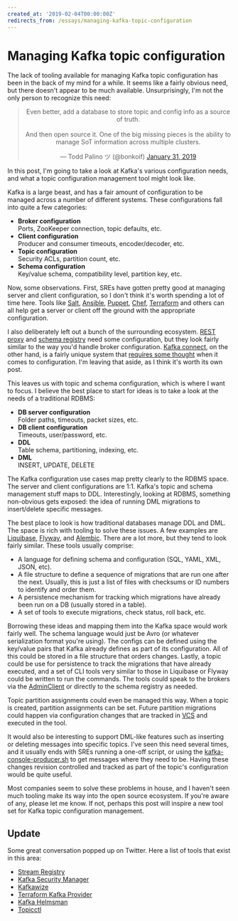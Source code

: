 ```yaml
---
created_at: '2019-02-04T00:00:00Z'
redirects_from: /essays/managing-kafka-topic-configuration
---
```


# Managing Kafka topic configuration

The lack of tooling available for managing Kafka topic configuration has been in the back of my mind for a while. It seems like a fairly obvious need, but there doesn't appear to be much available. Unsurprisingly, I'm not the only person to recognize this need:

<center>
<blockquote class="twitter-tweet" data-lang="en"><p lang="en" dir="ltr">Even better, add a database to store topic and config info as a source of truth.<br><br>And then open source it. One of the big missing pieces is the ability to manage SoT information across multiple clusters.</p>&mdash; Todd Palino ツ (@bonkoif) <a href="https://twitter.com/bonkoif/status/1090784183025364992?ref_src=twsrc%5Etfw">January 31, 2019</a></blockquote>
<script async src="https://platform.twitter.com/widgets.js" charset="utf-8"></script>
</center>

In this post, I'm going to take a look at Kafka's various configuration needs, and what a topic configuration management tool might look like.

Kafka is a large beast, and has a fair amount of configuration to be managed across a number of different systems. These configurations fall into quite a few categories:

* **Broker configuration**  
Ports, ZooKeeper connection, topic defaults, etc.
* **Client configuration**  
Producer and consumer timeouts, encoder/decoder, etc.
* **Topic configuration**  
Security ACLs, partition count, etc.
* **Schema configuration**  
Key/value schema, compatibility level, partition key, etc.

Now, some observations. First, SREs have gotten pretty good at managing server and client configuration, so I don't think it's worth spending a lot of time here. Tools like [Salt](https://www.saltstack.com/), [Ansible](https://www.ansible.com/), [Puppet](https://puppet.com/), [Chef](https://www.chef.io/), [Terraform](https://www.terraform.io/) and others can all help get a server or client off the ground with the appropriate configuration.

I also deliberately left out a bunch of the surrounding ecosystem. [REST proxy](https://docs.confluent.io/current/kafka-rest/docs/index.html) and [schema registry](https://docs.confluent.io/current/schema-registry/docs/index.html) need some configuration, but they look fairly similar to the way you'd handle broker configuration. [Kafka connect](https://docs.confluent.io/current/connect/index.html), on the other hand, is a fairly unique system that [requires some thought](https://multithreaded.stitchfix.com/blog/2018/09/05/datahighway/) when it comes to configuration. I'm leaving that aside, as I think it's worth its own post.

This leaves us with topic and schema configuration, which is where I want to focus. I believe the best place to start for ideas is to take a look at the needs of a traditional RDBMS:

* **DB server configuration**  
Folder paths, timeouts, packet sizes, etc.
* **DB client configuration**  
Timeouts, user/password, etc.
* **DDL**  
Table schema, partitioning, indexing, etc.
* **DML**  
INSERT, UPDATE, DELETE

The Kafka configuration use cases map pretty clearly to the RDBMS space. The server and client configurations are 1:1. Kafka's topic and schema management stuff maps to DDL. Interestingly, looking at RDBMS, something non-obvious gets exposed: the idea of running DML migrations to insert/delete specific messages.

The best place to look is how traditional databases manage DDL and DML. The space is rich with tooling to solve these issues. A few examples are [Liquibase](https://www.liquibase.org/), [Flyway](https://flywaydb.org/), and [Alembic](https://alembic.sqlalchemy.org/en/latest/). There are a lot more, but they tend to look fairly similar. These tools usually comprise:

* A language for defining schema and configuration (SQL, YAML, XML, JSON, etc).
* A file structure to define a sequence of migrations that are run one after the next. Usually, this is just a list of files with checksums or ID numbers to identify and order them.
* A persistence mechanism for tracking which migrations have already been run on a DB (usually stored in a table).
* A set of tools to execute migrations, check status, roll back, etc.

Borrowing these ideas and mapping them into the Kafka space would work fairly well. The schema language would just be Avro (or whatever serialization format you're using). The configs can be defined using the key/value pairs that Kafka already defines as part of its configuration. All of this could be stored in a file structure that orders changes. Lastly, a topic could be use for persistence to track the migrations that have already executed, and a set of CLI tools very similar to those in Liquibase or Flyway could be written to run the commands. The tools could speak to the brokers via the [AdminClient](https://kafka.apache.org/20/javadoc/index.html?org/apache/kafka/clients/admin/AdminClient.html) or directly to the schema registry as needed.

Topic partition assignments could even be managed this way. When a topic is created, partition assignments can be set. Future partition migrations could happen via configuration changes that are tracked in [VCS](https://en.wikipedia.org/wiki/Version_control) and executed in the tool.

It would also be interesting to support DML-like features such as inserting or deleting messages into specific topics. I've seen this need several times, and it usually ends with SREs running a one-off script, or using the [kafka-console-producer.sh](https://kafka.apache.org/quickstart#quickstart_send) to get messages where they need to be. Having these changes revision controlled and tracked as part of the topic's configuration would be quite useful.

Most companies seem to solve these problems in house, and I haven't seen much tooling make its way into the open source ecosystem. If you're aware of any, please let me know. If not, perhaps this post will inspire a new tool set for Kafka topic configuration management.

## Update

Some great conversation popped up on Twitter. Here a list of tools that exist in this area:

* [Stream Registry](https://homeaway.github.io/stream-registry/)
* [Kafka Security Manager](https://github.com/simplesteph/kafka-security-manager)
* [Kafkawize](https://github.com/kafkawize/kafkawize)
* [Terraform Kafka Provider](https://github.com/Mongey/terraform-provider-kafka#kafka_topic)
* [Kafka Helmsman](https://github.com/teslamotors/kafka-helmsman/tree/master/kafka_topic_enforcer)
* [Topicctl](https://github.com/segmentio/topicctl)
